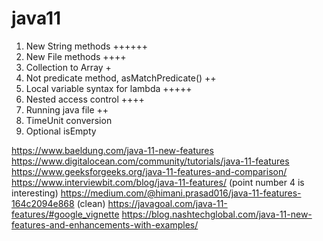 # java11

1) New String methods ++++++
2) New File methods ++++
3) Collection to Array +
4) Not predicate method, asMatchPredicate() ++
5) Local variable syntax for lambda +++++
6) Nested access control ++++
7) Running java file ++
8) TimeUnit conversion
9) Optional isEmpty



https://www.baeldung.com/java-11-new-features
https://www.digitalocean.com/community/tutorials/java-11-features
https://www.geeksforgeeks.org/java-11-features-and-comparison/
https://www.interviewbit.com/blog/java-11-features/ (point number 4 is interesting)
https://medium.com/@himani.prasad016/java-11-features-164c2094e868 (clean)
https://javagoal.com/java-11-features/#google_vignette
https://blog.nashtechglobal.com/java-11-new-features-and-enhancements-with-examples/
